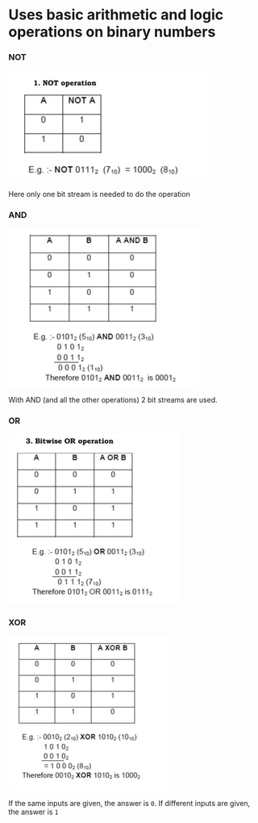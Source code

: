 
# Uses basic arithmetic and logic operations on binary numbers


### NOT

![](../../../assets/Images%201/Pasted%20image%2020220910124327.png)

Here only one bit stream is needed to do the operation

### AND

![](../../../assets/Images%201/Pasted%20image%2020220910124530.png)

With AND (and all the other operations) 2 bit streams are used.

### OR
![](../../../assets/Images%201/Pasted%20image%2020220910124547.png)


### XOR

![](../../../assets/Images%201/Pasted%20image%2020220910124611.png)

If the same inputs are given, the answer is `0`. If different inputs are given, the answer is `1`



